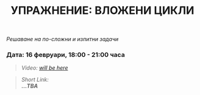 <h1 align="center">УПРАЖНЕНИЕ: ВЛОЖЕНИ ЦИКЛИ</h1>
    <br>

<p><i>Решаване на по-сложни и изпитни задачи</i></p>

<h3>Дата: 16 февруари, 18:00 - 21:00 часа</h3>

<blockquote>
    <i>
        Video: 
        <a href="#">will be here</a>
    </i>
</blockquote>

<blockquote>
    <i>
        Short Link: <br> 
        <b>
            ...TBA
        </b> 
    </i>
</blockquote>
